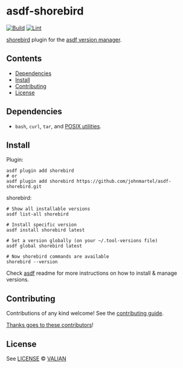 # asdf-shorebird

[![Build](https://github.com/valian-ca/asdf-shorebird/actions/workflows/build.yml/badge.svg)](https://github.com/valian-ca/asdf-shorebird/actions/workflows/build.yml)
[![Lint](https://github.com/valian-ca/asdf-shorebird/actions/workflows/lint.yml/badge.svg)](https://github.com/valian-ca/asdf-shorebird/actions/workflows/lint.yml)

[shorebird](https://docs.shorebird.dev/) plugin for the [asdf version manager](https://asdf-vm.com).

## Contents

- [Dependencies](#dependencies)
- [Install](#install)
- [Contributing](#contributing)
- [License](#license)

## Dependencies

- `bash`, `curl`, `tar`, and [POSIX utilities](https://pubs.opengroup.org/onlinepubs/9699919799/idx/utilities.html).

## Install

Plugin:

```shell
asdf plugin add shorebird
# or
asdf plugin add shorebird https://github.com/johnmartel/asdf-shorebird.git
```

shorebird:

```shell
# Show all installable versions
asdf list-all shorebird

# Install specific version
asdf install shorebird latest

# Set a version globally (on your ~/.tool-versions file)
asdf global shorebird latest

# Now shorebird commands are available
shorebird --version
```

Check [asdf](https://github.com/asdf-vm/asdf) readme for more instructions on how to
install & manage versions.

## Contributing

Contributions of any kind welcome! See the [contributing guide](CONTRIBUTING.md).

[Thanks goes to these contributors](https://github.com/valian-ca/asdf-shorebird/graphs/contributors)!

## License

See [LICENSE](LICENSE) © [VALIAN](https://github.com/valian-ca/)
